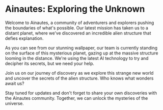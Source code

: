 <!--
Write me markdown content of website with wallpaper:

"A group of Ainautes standing on the surface of a distant planet, looking up at a massive, alien structure looming in the distance."

The header of the page should not be copy of the text but rather a real content of the website which is using this wallpaper.
-->

<!--font:Poppins-->

# Ainautes: Exploring the Unknown

Welcome to Ainautes, a community of adventurers and explorers pushing the boundaries of what's possible. Our latest mission has taken us to a distant planet, where we've discovered an incredible alien structure that defies explanation.

As you can see from our stunning wallpaper, our team is currently standing on the surface of this mysterious planet, gazing up at the massive structure looming in the distance. We're using the latest AI technology to try and decipher its secrets, but we need your help.

Join us on our journey of discovery as we explore this strange new world and uncover the secrets of the alien structure. Who knows what wonders await us?

Stay tuned for updates and don't forget to share your own discoveries with the Ainautes community. Together, we can unlock the mysteries of the universe.
